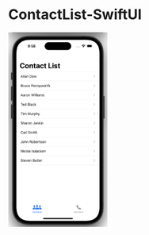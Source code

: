 # ContactList-SwiftUI
<img src="https://github.com/KateKashko/ContactList-SwiftUI/blob/main/ContactList.png" alt="Image" width="200">
